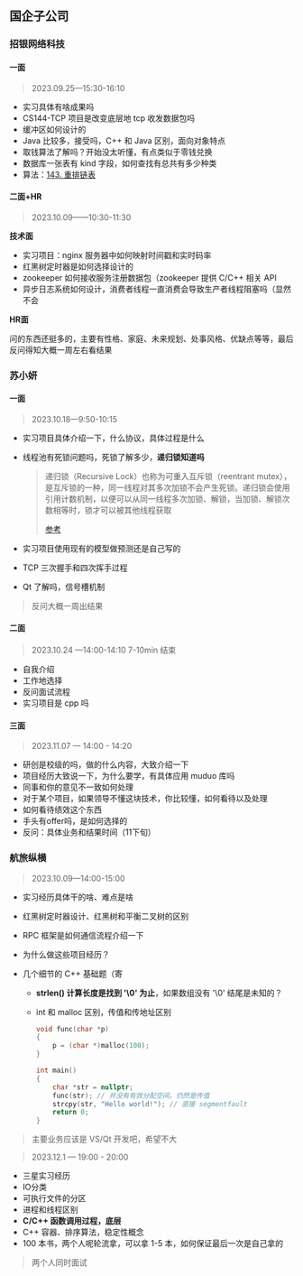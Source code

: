 ## 国企子公司



### 招银网络科技

#### 一面

> 2023.09.25—15:30-16:10

- 实习具体有啥成果吗
- CS144-TCP 项目是改变底层地 tcp 收发数据包吗
- 缓冲区如何设计的
- Java 比较多，接受吗，C++ 和 Java 区别，面向对象特点
- 取钱算法了解吗？开始没太听懂，有点类似于零钱兑换
- 数据库一张表有 kind 字段，如何查找有总共有多少种类
- 算法：[143. 重排链表](https://leetcode.cn/problems/reorder-list/)



#### 二面+HR

> 2023.10.09——10:30-11:30

**技术面**

- 实习项目：nginx 服务器中如何映射时间戳和实时码率
- 红黑树定时器是如何选择设计的
- zookeeper 如何接收服务注册数据包（zookeeper 提供 C/C++ 相关 API
- 异步日志系统如何设计，消费者线程一直消费会导致生产者线程阻塞吗（显然不会

**HR面**

问的东西还挺多的，主要有性格、家庭、未来规划、处事风格、优缺点等等，最后反问得知大概一周左右看结果





### 苏小妍

#### 一面

> 2023.10.18—9:50-10:15

- 实习项目具体介绍一下，什么协议，具体过程是什么

- 线程池有死锁问题吗，死锁了解多少，**递归锁知道吗**

  > 递归锁（Recursive Lock）也称为可重入互斥锁（reentrant mutex），是互斥锁的一种，同一线程对其多次加锁不会产生死锁。递归锁会使用引用计数机制，以便可以从同一线程多次加锁、解锁，当加锁、解锁次数相等时，锁才可以被其他线程获取
  >
  > [参考](https://github.com/pro648/tips/blob/master/sources/%E7%BA%BF%E7%A8%8B%E5%90%8C%E6%AD%A5%E4%B9%8B%E9%80%92%E5%BD%92%E9%94%81.md)

- 实习项目使用现有的模型做预测还是自己写的

- TCP 三次握手和四次挥手过程

- Qt 了解吗，信号槽机制

> 反问大概一周出结果

#### 二面

> 2023.10.24 —14:00-14:10 7-10min 结束

- 自我介绍
- 工作地选择
- 反问面试流程
- 实习项目是 cpp 吗

#### 三面

> 2023.11.07 — 14:00 - 14:20

- 研创是校级的吗，做的什么内容，大致介绍一下
- 项目经历大致说一下，为什么要学，有具体应用 muduo 库吗
- 同事和你的意见不一致如何处理
- 对于某个项目，如果领导不懂这块技术，你比较懂，如何看待以及处理
- 如何看待绩效这个东西
- 手头有offer吗，是如何选择的
- 反问：具体业务和结果时间（11下旬）



### 航旅纵横

> 2023.10.09—14:00-15:00 

- 实习经历具体干的啥、难点是啥

- 红黑树定时器设计、红黑树和平衡二叉树的区别

- RPC 框架是如何通信流程介绍一下

- 为什么做这些项目经历？

- 几个细节的 C++ 基础题（寄

  - **strlen() 计算长度是找到 '\0' 为止**，如果数组没有 '\0' 结尾是未知的？

  - int 和 malloc 区别，传值和传地址区别

    ```cpp
    void func(char *p)
    {
        p = (char *)malloc(100);
    }
    
    int main()
    {
        char *str = nullptr;
        func(str); // 并没有有效分配空间，仍然是传值
        strcpy(str, "Hello world!"); // 直接 segmentfault
        return 0;
    }
    ```

> 主要业务应该是 VS/Qt 开发吧，希望不大



> 2023.12.1 — 19:00 - 20:00

- 三星实习经历
- IO分类
- 可执行文件的分区
- 进程和线程区别
- **C/C++ 函数调用过程，底层**
- C++ 容器、排序算法，稳定性概念
- 100 本书，两个人呢轮流拿，可以拿 1-5 本，如何保证最后一次是自己拿的

> 两个人同时面试